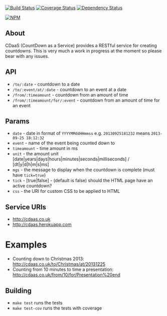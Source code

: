 [![Build Status](https://travis-ci.org/BoyCook/CDaaS.png?branch=master)](https://travis-ci.org/BoyCook/CDaaS)
[![Coverage Status](https://coveralls.io/repos/BoyCook/CDaaS/badge.png)](https://coveralls.io/r/BoyCook/CDaaS)
[![Dependency Status](https://gemnasium.com/BoyCook/CDaaS.png)](https://gemnasium.com/BoyCook/CDaaS)

[![NPM](https://nodei.co/npm/cdaas.png?downloads=true)](https://nodei.co/npm/cdaas) 

## About
CDaaS (CountDown as a Service) provides a RESTful service for creating countdowns. 
This is very much a work in progress at the moment so please bear with any issues.

## API
* `/to/:date` - countdown to a date
* `/to/:event/at/:date` - countdown to an event at a date
* `/from/:timeamount` - countdown from an amount of time
* `/from/:timeamount/for/:event` - countdown from an amount of time for an event

## Params
* `date` - date in format of `YYYYMMddHHmmss` e.g. `20130925181232` means `2013-09-25 18:12:32`
* `event` - name of the event being counted down to
* `timeamount` - time amount in ms
* `unit` - the amount unit [date|years|days|hours|minutes|seconds|milliseconds] / [dt|y|d|h|m|s|ms]
* `mgs` - the message to display when the countdown is complete (must have `tick=true`)
* `tick` - [true|false] - (default is false) should the HTML page have an active countdown? 
* `css` - the URI for custom CSS to be applied to HTML

## Service URIs
* http://cdaas.co.uk
* http://cdaas.herokuapp.com

# Examples
* Counting down to Christmas 2013: http://cdaas.co.uk/to/Christmas/at/20131225
* Counting from 10 minutes to time a presentation: http://cdaas.co.uk/from/10/for/Presentation%20end

## Building
* `make test` runs the tests
* `make test-cov` runs the tests with coverage

